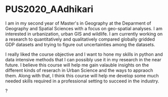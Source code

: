# PUS2020_AAdhikari
I am in my second year of Master's in Geography at the Deparment of Geography and Spatial Sciences with a focus on geo-spatial analyses. I am interested in urbanization, urban GIS and wildlife. I am currently working on a research to quantitatively and qualitatively compared globally gridded GDP datasets and trying to figure out uncertainties among the datasets. 
</p>I really liked the course objective and I want to hone my skills in python and data intensive methods that I can possibly use it in my research in the near future. I believe this course will help me gain valauble insights on the different kinds of reserach in Urban Science and the ways to appraoch them. Along with that, I think this course will help me develop some much needed skills required in a professional setting to succeed in the industry. </p>
?

